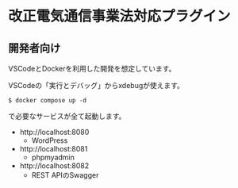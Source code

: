# 改正電気通信事業法対応プラグイン

## 開発者向け

VSCodeとDockerを利用した開発を想定しています。

VSCodeの「実行とデバッグ」からxdebugが使えます。

```
$ docker compose up -d
```

で必要なサービスが全て起動します。

- http://localhost:8080
  - WordPress
- http://localhost:8081
  - phpmyadmin
- http://localhost:8082
  - REST APIのSwagger